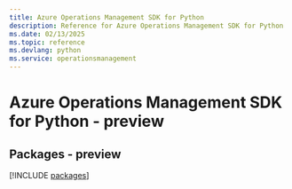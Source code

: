 ```yaml
---
title: Azure Operations Management SDK for Python
description: Reference for Azure Operations Management SDK for Python
ms.date: 02/13/2025
ms.topic: reference
ms.devlang: python
ms.service: operationsmanagement
---
```

# Azure Operations Management SDK for Python - preview
## Packages - preview
[!INCLUDE [packages](operations-management-index.md)]